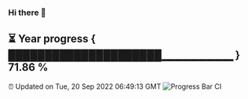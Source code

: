 ### Hi there 👋
⏳ Year progress { █████████████████████▁▁▁▁▁▁▁▁▁ } 71.86 %
---
⏰ Updated on Tue, 20 Sep 2022 06:49:13 GMT
![Progress Bar CI](https://github.com/liununu/liununu/workflows/Progress%20Bar%20CI/badge.svg)
